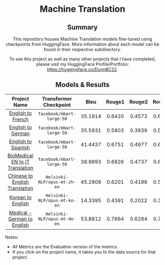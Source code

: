 <div style="text-align: center">

<h1>Machine Translation</h1>

<h2>
    Summary
</h2>

This repository houses Machine Translation models fine-tuned using checkpoints from HuggingFace. More information about each model can be found in their respective subdirectory. 

To see this project as well as many other projects that I have completed, please visit my HuggingFace Profile/Portfolio: <a href="https://huggingface.co/DunnBC22">https://huggingface.co/DunnBC22</a>.

<h2>
    Models & Results
</h2>
</div>

| Project Name | Transformer Checkpoint | Bleu | Rouge1 | Rouge2 | RougeL | RougeLsum | Meteor | 
| :---: | :---: | :---: | :---: | :---: | :---: | :---: | :---: |
| [English to French](https://github.com/DunnBC22/NLP_Projects/blob/main/Machine%20Translation/NLP%20Translation%20Project-EN%20to%20FR/NLP%20Translation%20Project-EN_FR.ipynb) | `facebook/mbart-large-50` | 35.1914 | 0.6420 | 0.4573 | 0.6070 | 0.6069 | 0.5917 |
| [English to German](https://github.com/DunnBC22/NLP_Projects/blob/main/Machine%20Translation/NLP%20Translation%20Project-EN%20to%20DE/NLP%20Translation%20Project-EN_DE.ipynb) | `facebook/mbart-large-50` | 35.5931 | 0.5803 | 0.3939 | 0.5439 | 0.5442 | 0.55 |
| [English to Spanish](https://github.com/DunnBC22/NLP_Projects/blob/main/Machine%20Translation/NLP%20Translation%20Project-EN%20to%20ES/NLP%20Translation%20Project-EN_ES.ipynb) | `facebook/mbart-large-50` | 41.4437 | 0.6751 | 0.4977 | 0.6372 | 0.6376 | 0.6479 |
| [BioMedical EN to IT Translation](https://github.com/DunnBC22/NLP_Projects/blob/main/Machine%20Translation/Biomedical%20Translation%20(EN%20to%20IT)/Biomedical%20-%20Translation%20Project.ipynb) | `facebook/mbart-large-50` | 38.9893 | 0.6826 | 0.4737 | 0.6586 | 0.6585 | 0.6270 |
| [Chinese to English Translation](https://github.com/DunnBC22/NLP_Projects/blob/main/Machine%20Translation/Chinese%20to%20English%20Translation/Chinese_to_English_Translation.ipynb) | `Helsinki-NLP/opus-mt-zh-en` | 45.2808 | 0.6201 | 0.4198 | 0.5927 | 0.5927 | - |
| [Korean to English](https://github.com/DunnBC22/NLP_Projects/blob/main/Machine%20Translation/Korean%20to%20English%20(Korean%20Parallel%20Corpora)/Korean_Parallel_Corpora_OPUS_Translation_Project.ipynb) | `Helsinki-NLP/opus-mt-ko-en` | 14.3395 | 0.4391 | 0.2022 | 0.3671 | 0.3671 | - |
| [Medical - German to English](https://github.com/DunnBC22/NLP_Projects/blob/main/Machine%20Translation/Medical%20-%20German%20to%20English/OPUS_Medical_German_to_English_OPUS_Translation_Project.ipynb) | `Helsinki-NLP/opus-mt-de-en` | 53.8812 | 0.7664 | 0.6284 | 0.7370 | 0.7370 | - |



Notes:
<ul>
    <li>All Metrics are the Evaluation version of the metrics.</li>
    <li>If you click on the project name, it takes you to the data source for that project.</li>
<ul>
